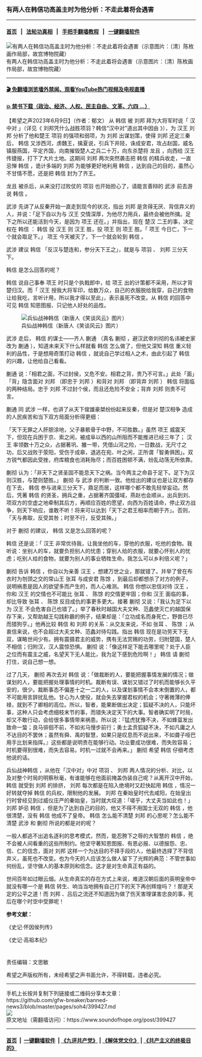 ### 有两人在韩信功高盖主时为他分析：不走此着将会遇害
------------------------

#### [首页](https://github.com/gfw-breaker/banned-news3/blob/master/README.md) &nbsp;&nbsp;|&nbsp;&nbsp; [法轮功真相](https://github.com/begood0513/basic/blob/master/README.md)  &nbsp;&nbsp;|&nbsp;&nbsp; [手把手翻墙教程](https://github.com/gfw-breaker/guides/wiki)  &nbsp;&nbsp;|&nbsp;&nbsp; [一键翻墙软件](https://github.com/gfw-breaker/nogfw/blob/master/README.md)  



<div><img alt="有两人在韩信功高盖主时为他分析：不走此着将会遇害（示意图片：〔清〕陈枚画作局部，故宫博物院藏）" src="https://img.soundofhope.org/2023-06/1686377127137.jpg"/>
<br/><figcaption class="caption">
 有两人在韩信功高盖主时为他分析：不走此着将会遇害（示意图片：〔清〕陈枚画作局部，故宫博物院藏）
</figcaption></div><hr/>

#### [ 🎬  免翻墙浏览墙外禁闻、观看YouTube热门视频及电视直播](https://github.com/gfw-breaker/HelloWorld)

#### [ 💥  禁书下载（政治、经济、人权、民主自由、文革、六四 ...）](https://github.com/gfw-breaker/books/blob/master/README.md)

<div><div class="Content__Wrapper sc-1bvya0-0 elmmKw article_body" data-checkusr="" itemprop="articleBody">
 <div id="post_place_1">
 </div>
 <p class="meta-top">
  <span class="meta">
   【希望之声2023年6月9日】（作者：郁文）
  </span>
  从
  <ok href="/term/7340">
   韩信
  </ok>
  被
  <ok href="/term/4979">
   刘邦
  </ok>
  拜为大将军时说「
  <ok href="https://www.soundofhope.org/post/364627?lang=b5">
   汉中对
  </ok>
  」（详见《
  <ok href="https://www.soundofhope.org/post/364627?lang=b5">
   刘邦凭什么战胜项羽？韩信“汉中对”道出其中因由
  </ok>
  》），为
  <ok href="/term/879230">
   汉王
  </ok>
  <ok href="/term/4979">
   刘邦
  </ok>
  分析了他和楚王
  <ok href="/term/7055">
   项羽
  </ok>
  的强项和弱项，为
  <ok href="/term/4979">
   刘邦
  </ok>
  出谋划策，使得
  <ok href="/term/4979">
   刘邦
  </ok>
  还定三秦后，
  <ok href="/term/7340">
   韩信
  </ok>
  又涉西河，虏魏王，擒夏说，引兵下井陉，诛成安君，攻占赵国，威名镇服燕国，平定齐国，向南摧毁楚人之兵二十万，向东杀楚将
  <ok href="/term/738170">
   龙且
  </ok>
  ，向西给
  <ok href="/term/879230">
   汉王
  </ok>
  传捷报，打下了大片土地。这期间
  <ok href="/term/4979">
   刘邦
  </ok>
  两次突然袭击把
  <ok href="/term/7340">
   韩信
  </ok>
  的精兵收走，一直忌惮
  <ok href="/term/7340">
   韩信
  </ok>
  ，诡计多端的
  <ok href="/term/4979">
   刘邦
  </ok>
  为能够更好地利用
  <ok href="/term/7340">
   韩信
  </ok>
  ，达到自己的目的，虽然心不甘情不愿，还是把
  <ok href="/term/7340">
   韩信
  </ok>
  封为了齐王。
 </p>
 <p>
  <ok href="/term/738170">
   龙且
  </ok>
  被杀后，从来没打过败仗的
  <ok href="/term/7055">
   项羽
  </ok>
  也开始担心了，请能言善辩的
  <ok href="/term/738167">
   武涉
  </ok>
  前去游说
  <ok href="/term/7340">
   韩信
  </ok>
  。
 </p>
 <p>
  <ok href="/term/738167">
   武涉
  </ok>
  先讲了从反秦开始一直走到现今的状况，指出
  <ok href="/term/4979">
   刘邦
  </ok>
  是贪得无厌、背信弃义的人，并说：「足下自以为与
  <ok href="/term/879230">
   汉王
  </ok>
  交情深厚，为他尽力用兵，最终会被他所擒。足下之所以还能活到今天，是因为
  <ok href="/term/879233">
   项王
  </ok>
  还在。」并指出，现在
  <ok href="/term/879236">
   楚汉
  </ok>
  二王的事，决定权在
  <ok href="/term/7340">
   韩信
  </ok>
  ：
  <ok href="/term/7340">
   韩信
  </ok>
  投
  <ok href="/term/879230">
   汉王
  </ok>
  则
  <ok href="/term/879230">
   汉王
  </ok>
  胜，投
  <ok href="/term/879233">
   项王
  </ok>
  则
  <ok href="/term/879233">
   项王
  </ok>
  胜。「
  <ok href="/term/879233">
   项王
  </ok>
  今日亡，下一个就会取足下。」
  <ok href="/term/879233">
   项王
  </ok>
  今天被灭了，下一个就会轮到
  <ok href="/term/7340">
   韩信
  </ok>
  。
 </p>
 <p>
  <ok href="/term/738167">
   武涉
  </ok>
  建议
  <ok href="/term/7340">
   韩信
  </ok>
  「反汉与楚连和，参分天下王之」，就是与
  <ok href="/term/7055">
   项羽
  </ok>
  、
  <ok href="/term/4979">
   刘邦
  </ok>
  三分天下。
 </p>
 <p>
  <ok href="/term/7340">
   韩信
  </ok>
  是怎么回答的呢？
 </p>
 <p>
  <ok href="/term/7340">
   韩信
  </ok>
  说自己事奉
  <ok href="/term/879233">
   项王
  </ok>
  时只是个执戟郎中，给
  <ok href="/term/879233">
   项王
  </ok>
  出的计策都不采用，所以才背楚归汉。而「
  <ok href="/term/879230">
   汉王
  </ok>
  授我大将军印，给数万众，自己的衣服脱给我穿，自己的食物让给我吃，言听计用，所以我才得以至此」，表示虽死不改变。从
  <ok href="/term/7340">
   韩信
  </ok>
  的回答中可见
  <ok href="/term/7340">
   韩信
  </ok>
  知恩图报、只记他人好处的品性。
 </p>
 <figure class="OImage__StyledFigure-sc-1lfley0-0 jWYblU">
  <img alt="兵仙战神韩信（新唐人《笑谈风云》图片）" src="https://img.soundofhope.org/2023-06/1686367265052.jpg"/>
  <br/><figcaption>
   兵仙战神韩信（新唐人《笑谈风云》图片）
  </figcaption>
 </figure>
 <p>
  <ok href="/term/738167">
   武涉
  </ok>
  走后，
  <ok href="/term/7340">
   韩信
  </ok>
  的谋士——齐人
  <ok href="/term/357232">
   蒯通
  </ok>
  （真名
  <ok href="/term/357229">
   蒯彻
  </ok>
  ，避汉武帝刘彻的名讳被史家改为
  <ok href="/term/357232">
   蒯通
  </ok>
  ），知道未来天下什么样就看
  <ok href="/term/7340">
   韩信
  </ok>
  怎么做了，但他又深知
  <ok href="/term/7340">
   韩信
  </ok>
  重义轻利的品性，于是想用奇策打动
  <ok href="/term/7340">
   韩信
  </ok>
  ，就说自己学过相人之术，由此引起了
  <ok href="/term/7340">
   韩信
  </ok>
  的兴趣，让他给自己看看。
 </p>
 <p>
  <ok href="/term/357232">
   蒯通
  </ok>
  说：「相君之面，不过封侯，又危不安。相君之背，贵乃不可言。」此处「面」「背」隐含面对
  <ok href="/term/4979">
   刘邦
  </ok>
  （即忠于
  <ok href="/term/4979">
   刘邦
  </ok>
  ）和背对
  <ok href="/term/4979">
   刘邦
  </ok>
  （即背弃
  <ok href="/term/4979">
   刘邦
  </ok>
  ）
  <ok href="/term/7340">
   韩信
  </ok>
  将面临的两种结局。忠于
  <ok href="/term/4979">
   刘邦
  </ok>
  不过封个侯，而且还危险不安全；背弃
  <ok href="/term/4979">
   刘邦
  </ok>
  则贵不可言。
 </p>
 <p>
  <ok href="/term/357232">
   蒯通
  </ok>
  同
  <ok href="/term/738167">
   武涉
  </ok>
  一样，也讲了从天下俊雄豪桀纷纷起来反秦，但是对
  <ok href="/term/150329">
   楚汉相争
  </ok>
  造成的人民疾苦和当下双方局面分析得更细：
 </p>
 <p>
  「天下无罪之人肝胆涂地，父子暴骸骨于中野，不可胜数。」虽然
  <ok href="/term/879233">
   项王
  </ok>
  威震天下，但现在兵困于京、索之闲，被成阜以西的山所阻而不能推进已经三年了；
  <ok href="/term/879230">
   汉王
  </ok>
  率领数十万之众，占据著巩、雒一带，凭借山河之险，一日数战，无尺寸之功，后又战败于荥阳，受伤于成皋，退逃在宛、叶之闲，正所谓「智勇俱困」。双方锐气都因此受挫，府库粮食也消耗殆尽；而百姓困顿不满，纷乱动荡无所依靠。
 </p>
 <p>
  <ok href="/term/357229">
   蒯彻
  </ok>
  认为：「非天下之贤圣固不能息天下之祸。当今两主之命县于足下。足下为汉则汉胜，与楚则楚胜。」
  <ok href="/term/357229">
   蒯彻
  </ok>
  与
  <ok href="/term/738167">
   武涉
  </ok>
  的判断一致。他给出的建议也是让双方都存在下去，
  <ok href="/term/7340">
   韩信
  </ok>
  参与进来三分天下，鼎足而居，这样哪个都不敢先轻举妄动。然后，凭著
  <ok href="/term/7340">
   韩信
  </ok>
  的贤圣，拥兵之重，占据著齐国彊域，燕赵也会顺从，出兵到刘、项双方的空虚之地牵制其后方，再顺应百姓的愿望，向西为百姓请命，停止双方战争，则天下响应，谁敢不听！将来可以达到「天下之君王相率而朝于齐」。否则，「天与弗取，反受其咎；时至不行，反受其殃。」
 </p>
 <p>
  对于
  <ok href="/term/357229">
   蒯彻
  </ok>
  的建议，
  <ok href="/term/7340">
   韩信
  </ok>
  又是怎么回答的呢？
 </p>
 <p>
  <ok href="/term/7340">
   韩信
  </ok>
  还是说：「
  <ok href="/term/879230">
   汉王
  </ok>
  非常优待我，让我坐他的车，穿他的衣服，吃他的食物。我听说：坐别人的车，就要负担别人的忧患；穿别人给的衣服，就要心怀别人的忧虑；吃别人给的食物，就要为别人的事业牺牲生命。我怎么可以乡利倍义呢？」
 </p>
 <p>
  <ok href="/term/357229">
   蒯彻
  </ok>
  告诉
  <ok href="/term/7340">
   韩信
  </ok>
  ，你自以为亲善
  <ok href="/term/879230">
   汉王
  </ok>
  ，想建万世之业，那就错了。并举了曾在布衣时为刎颈之交的常山王
  <ok href="/term/376945">
   张耳
  </ok>
  与成安君
  <ok href="/term/879239">
   陈馀
  </ok>
  ，到最后却都想杀了对方的例子，说明祸患是因人的欲望多而产生的，而人心难测。
  <ok href="/term/7340">
   韩信
  </ok>
  你想以忠信对待
  <ok href="/term/879230">
   汉王
  </ok>
  ，你和
  <ok href="/term/879230">
   汉王
  </ok>
  的交情也不可能比
  <ok href="/term/376945">
   张耳
  </ok>
  、
  <ok href="/term/879239">
   陈馀
  </ok>
  的交情更牢固；你和
  <ok href="/term/879230">
   汉王
  </ok>
  面临的事，却比导致
  <ok href="/term/376945">
   张耳
  </ok>
  、
  <ok href="/term/879239">
   陈馀
  </ok>
  反目成仇的事更多更大。接著
  <ok href="/term/357229">
   蒯彻
  </ok>
  又说：「我认为足下以为
  <ok href="/term/879230">
   汉王
  </ok>
  不会危害自己也错了。」举了春秋时越国大夫文种、范蠡使灭亡的越国保存下来，又帮助越王勾践称霸的例子，结果却是：「立功成名而身死亡，野兽已尽而猎狗亨。」他再比较
  <ok href="/term/7340">
   韩信
  </ok>
  和
  <ok href="/term/4979">
   刘邦
  </ok>
  的关系：从交友来说，不如
  <ok href="/term/376945">
   张耳
  </ok>
  、
  <ok href="/term/879239">
   陈馀
  </ok>
  ；从衷信来说，也不会超过大夫文种、范蠡对待勾践。指出
  <ok href="/term/7340">
   韩信
  </ok>
  现在是功劳天下无双，谋略世间少有。拥有震摄君主的威势，携有无法赏赐的功劳，归附楚国，楚人不相信；归附汉，汉人震惊恐惧。
  <ok href="/term/357229">
   蒯彻
  </ok>
  说：「像这样足下能去哪里呢？处于人臣之位而有震主之威，名望天下无人能比，我为足下感到危险啊！」
  <ok href="/term/7340">
   韩信
  </ok>
  请
  <ok href="/term/357229">
   蒯彻
  </ok>
  打住，说自己想一想。
 </p>
 <p>
  过了几天，
  <ok href="/term/357229">
   蒯彻
  </ok>
  再次去对
  <ok href="/term/7340">
   韩信
  </ok>
  说：「做裁断的人，要能把握事情发展的情况；做谋划的人，要能把握处理事情的时机。裁断有误、谋划又错过了时机而能够长久平安的，很少。裁断事态不偏差十之一二的人，以及谋划事情不会本末倒置的人，都不可能用言辞扰乱他。甘心为人使役，就会失去掌握君权的机会；守著微薄的俸禄，就到不了卿相的高位。所以，智者，能果断做出决定；狐疑不决的人，只能坏事，这种人只会考虑细枝末节的事，而错失决定天下的大事。智者确实明了时局，却又不敢行动，会给很多事情带来祸患。所以说：『猛虎犹豫不决，不如蜂虿发出致命一蛰；良马徘徊不前，不如劣马慢步前行；勇士孟贲狐疑不决，不如凡庸之人不达目的不罢休；虽然有舜、禹的智慧，如果只是叹息而不说出来，不如聋子哑巴用手比划来指挥。』这些都是说明贵在能够行动。功业要成功很难，而失败容易；时机要得到很难，而失去容易。时机一过就不会再来。」
  <ok href="/term/357229">
   蒯彻
  </ok>
  希望
  <ok href="/term/7340">
   韩信
  </ok>
  仔细考虑他说的话。
 </p>
 <p>
  <ok href="/term/879227">
   兵仙战神韩信
  </ok>
  ，从他在「汉中对」中对
  <ok href="/term/7055">
   项羽
  </ok>
  、
  <ok href="/term/4979">
   刘邦
  </ok>
  两人情况的分析、对比，以及对整个时局的明察秋毫，有谁能够在他面前掩盖伪装自己呢？从离开汉中开始，
  <ok href="/term/7340">
   韩信
  </ok>
  就受到
  <ok href="/term/4979">
   刘邦
  </ok>
  的排挤，
  <ok href="/term/4979">
   刘邦
  </ok>
  每次都是在陷入绝境时又赶快起用
  <ok href="/term/7340">
   韩信
  </ok>
  ，情况一好转就夺掉
  <ok href="/term/7340">
   韩信
  </ok>
  的兵权，限制他的发展。
  <ok href="/term/4979">
   刘邦
  </ok>
  在秦始皇时代去咸阳，在始皇出行时曾经见到过威仪庄严的秦始皇，当时就大叹道：「嗟乎，大丈夫当如此也！」
  <ok href="/term/4979">
   刘邦
  </ok>
  妒忌
  <ok href="/term/7340">
   韩信
  </ok>
  ，但是为了达到自己的目的，他又不得不用国士无双的
  <ok href="/term/7340">
   韩信
  </ok>
  ，他很清楚，没有
  <ok href="/term/7340">
   韩信
  </ok>
  他成不了皇帝。
  <ok href="/term/7340">
   韩信
  </ok>
  怎么能不清楚
  <ok href="/term/4979">
   刘邦
  </ok>
  的心思呢？怎么能不清楚
  <ok href="/term/738167">
   武涉
  </ok>
  和
  <ok href="/term/357229">
   蒯彻
  </ok>
  所说的都是对的呢？
 </p>
 <p>
  一般人都逃不出追名逐利的思考模式，然而，能忍胯下之辱的大智慧的
  <ok href="/term/7340">
   韩信
  </ok>
  ，绝不会被人间看重的这些所制约。他坚守著知恩图报、有恩必报、以德报怨、忠、信、仁的信念，面对
  <ok href="/term/4979">
   刘邦
  </ok>
  这样一个为达目的不择手段的人，他最终选择了不背信弃义，虽死也不改变。也为今天的人应该怎么做人留下了光辉的典范：不管世事如何纷乱，坚守做人的基本原则和信念。这才是对生命真正有益的。
 </p>
 <p>
  世间百年如过眼云烟。从生命真实的存在方式上来说，难道汉朝后面的英明皇帝中就没有哪一个是
  <ok href="/term/7340">
   韩信
  </ok>
  转生、响当当地拥有自己打下的天下再创辉煌吗？！那是天定的公平之道！而
  <ok href="/term/4979">
   刘邦
  </ok>
  、吕后之流还不知道因为做了伤天害理谋害忠良的事，死后在哪个时空中受罪呢！
 </p>
 <p>
  <strong>
   参考文献：
  </strong>
 </p>
 <p>
  《史记·怀因侯列传》
 </p>
 <p>
  《史记·高祖本纪》
 </p>
 <h1>
 </h1>
 <p class="meta-btm">
  责任编辑：文思敏
 </p>
 <p class="meta-btm">
  希望之声版权所有，未经希望之声书面允许，不得转载，违者必究。
 </p>
</div>
</div>
<hr/>
手机上长按并复制下列链接或二维码分享本文章：<br/>
https://github.com/gfw-breaker/banned-news3/blob/master/pages/soh4/399427.md <br/>
<a href='https://github.com/gfw-breaker/banned-news3/blob/master/pages/soh4/399427.md'><img src='https://github.com/gfw-breaker/banned-news3/blob/master/pages/soh4/399427.md.png'/></a> <br/>
原文地址（需翻墙访问）：https://www.soundofhope.org/post/399427


------------------------
#### [首页](https://github.com/gfw-breaker/banned-news3/blob/master/README.md) &nbsp;|&nbsp; [一键翻墙软件](https://github.com/gfw-breaker/nogfw/blob/master/README.md) &nbsp;| [《九评共产党》](https://github.com/gfw-breaker/9ping.md/blob/master/README.md#九评之一评共产党是什么) | [《解体党文化》](https://github.com/gfw-breaker/jtdwh.md/blob/master/README.md) | [《共产主义的终极目的》](https://github.com/gfw-breaker/gczydzjmd.md/blob/master/README.md)


<img src='http://gfw-breaker.win/banned-news3/pages/soh4/399427.md' width='0px' height='0px'/>
